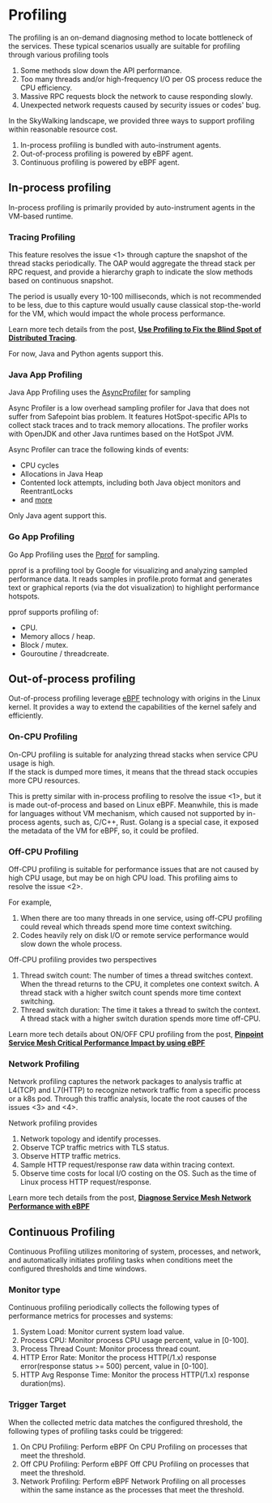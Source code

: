 # Profiling

The profiling is an on-demand diagnosing method to locate bottleneck of the services.
These typical scenarios usually are suitable for profiling through various profiling tools

1. Some methods slow down the API performance.
2. Too many threads and/or high-frequency I/O per OS process reduce the CPU efficiency.
3. Massive RPC requests block the network to cause responding slowly.
4. Unexpected network requests caused by security issues or codes' bug.

In the SkyWalking landscape, we provided three ways to support profiling within reasonable resource cost.

1. In-process profiling is bundled with auto-instrument agents.
2. Out-of-process profiling is powered by eBPF agent.
3. Continuous profiling is powered by eBPF agent.

## In-process profiling

In-process profiling is primarily provided by auto-instrument agents in the VM-based runtime.

### Tracing Profiling
This feature resolves the issue <1> through capture the snapshot of the thread stacks periodically.
The OAP would aggregate the thread stack per RPC request, and provide a hierarchy graph to indicate the slow methods
based
on continuous snapshot.

The period is usually every 10-100 milliseconds, which is not recommended to be less, due to this capture would usually
cause classical stop-the-world for the VM, which would impact the whole process performance.

Learn more tech details from the post, [**Use Profiling to Fix the Blind Spot of Distributed
Tracing**](sdk-profiling.md).

For now, Java and Python agents support this.

### Java App Profiling

Java App Profiling uses the [AsyncProfiler](https://github.com/async-profiler/async-profiler) for sampling

Async Profiler is a low overhead sampling profiler for Java that does not suffer from Safepoint bias problem. It features HotSpot-specific APIs to collect stack traces and to track memory allocations. The profiler works with OpenJDK and other Java runtimes based on the HotSpot JVM.

Async Profiler can trace the following kinds of events:

- CPU cycles
- Allocations in Java Heap
- Contented lock attempts, including both Java object monitors and ReentrantLocks
- and [more](https://github.com/async-profiler/async-profiler/blob/master/docs/ProfilingModes.md)

Only Java agent support this.

### Go App Profiling

Go App Profiling uses the [Pprof](https://github.com/google/pprof) for sampling.

pprof is a profiling tool by Google for visualizing and analyzing sampled performance data.
It reads samples in profile.proto format and generates text or graphical reports (via the dot visualization) to highlight performance hotspots. 

pprof supports profiling of:

- CPU.
- Memory allocs / heap.
- Block / mutex.
- Gouroutine / threadcreate.

## Out-of-process profiling

Out-of-process profiling leverage [eBPF](https://ebpf.io/) technology with origins in the Linux kernel.
It provides a way to extend the capabilities of the kernel safely and efficiently.

### On-CPU Profiling

On-CPU profiling is suitable for analyzing thread stacks when service CPU usage is high.  
If the stack is dumped more times, it means that the thread stack occupies more CPU resources.

This is pretty similar with in-process profiling to resolve the issue <1>, but it is made out-of-process and based on
Linux eBPF.
Meanwhile, this is made for languages without VM mechanism, which caused not supported by in-process agents, such as,
C/C++, Rust. Golang is a special case, it exposed the metadata of the VM for eBPF, so, it could be profiled.

### Off-CPU Profiling

Off-CPU profiling is suitable for performance issues that are not caused by high CPU usage, but may be on high CPU load.
This profiling aims to resolve the issue <2>.

For example,

1. When there are too many threads in one service, using off-CPU profiling could reveal which threads spend
   more time context switching.
2. Codes heavily rely on disk I/O or remote service performance would slow down the whole process.

Off-CPU profiling provides two perspectives

1. Thread switch count: The number of times a thread switches context. When the thread returns to the CPU, it completes
   one context switch. A thread stack with a higher switch count spends more time context switching.
2. Thread switch duration: The time it takes a thread to switch the context. A thread stack with a higher switch
   duration spends more time off-CPU.

Learn more tech details about ON/OFF CPU profiling from the post, [**Pinpoint Service Mesh Critical Performance Impact
by using eBPF**](ebpf-cpu-profiling.md)

### Network Profiling

Network profiling captures the network packages to analysis traffic at L4(TCP) and L7(HTTP) to recognize network traffic
from a specific process or a k8s pod. Through this traffic analysis, locate the root causes of the issues <3> and <4>.

Network profiling provides

1. Network topology and identify processes.
2. Observe TCP traffic metrics with TLS status.
3. Observe HTTP traffic metrics.
4. Sample HTTP request/response raw data within tracing context.
5. Observe time costs for local I/O costing on the OS. Such as the time of Linux process HTTP request/response.

Learn more tech details from the post, [**Diagnose Service Mesh Network Performance with
eBPF**](../academy/diagnose-service-mesh-network-performance-with-ebpf.md)

## Continuous Profiling

Continuous Profiling utilizes monitoring of system, processes, and network, 
and automatically initiates profiling tasks when conditions meet the configured thresholds and time windows.

### Monitor type

Continuous profiling periodically collects the following types of performance metrics for processes and systems:
1. System Load: Monitor current system load value.
2. Process CPU: Monitor process CPU usage percent, value in [0-100].
3. Process Thread Count: Monitor process thread count.
4. HTTP Error Rate: Monitor the process HTTP(/1.x) response error(response status >= 500) percent, value in [0-100].
5. HTTP Avg Response Time: Monitor the process HTTP(/1.x) response duration(ms).

### Trigger Target

When the collected metric data matches the configured threshold, the following types of profiling tasks could be triggered:
1. On CPU Profiling: Perform eBPF On CPU Profiling on processes that meet the threshold.
2. Off CPU Profiling: Perform eBPF Off CPU Profiling on processes that meet the threshold.
3. Network Profiling: Perform eBPF Network Profiling on all processes within the same instance as the processes that meet the threshold.
